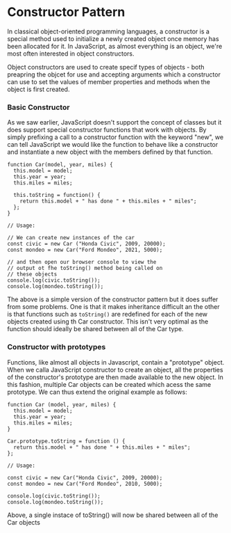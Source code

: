 # Constructor Pattern
In classical object-oriented programming languages, a constructor is a special method used to initialize a newly created object once memory has been allocated for it. In JavaScript, as almost everything is an object, we're most often interested in object constructors.

Object constructors are used to create specif types of objects - both preapring the objcet for use and accepting arguments which a constructor can use to set the values of member properties and methods when the object is first created.

### Basic Constructor
As we saw earlier, JavaScript doesn't support the concept of classes but it does support special constructor functions that work with objects. By simply prefixing a call to a constructor function with the keyword "new", we can tell JavaScript we would like the function to behave like a constructor and instantiate a new object with the members defined by that function.

```
function Car(model, year, miles) {
  this.model = model;
  this.year = year;
  this.miles = miles;

  this.toString = function() {
    return this.model + " has done " + this.miles + " miles";
  };
}

// Usage:

// We can create new instances of the car
const civic = new Car ("Honda Civic", 2009, 20000);
const mondeo = new Car("Ford Mondeo", 2021, 5000);

// and then open our browser console to view the
// output ot fhe toString() method being called on
// these objects
console.log(civic.toString());
console.log(mondeo.toString());
```

The above is a simple version of the constructor pattern but it does suffer from some problems. One is that it makes inheritance difficult an the other is that functions such as `toString()` are redefined for each of the new objects created using th Car constructor. This isn't very optimal as the function should ideally be shared between all of the Car type.

### Constructor with prototypes
Functions, like almost all objects in Javascript, contain a "prototype" object. When we calla JavaScript constructor to create an object, all the properties of the constructor's prototype are then made available to the new object. In this fashion, multiple Car objects can be created which acess the same prototype. We can thus extend the original example as follows:

```
function Car (model, year, miles) {
  this.model = model;
  this.year = year;
  this.miles = miles;
}

Car.prototype.toString = function () {
  return this.model + " has done " + this.miles + " miles";
};

// Usage:

const civic = new Car("Honda Civic", 2009, 20000);
const mondeo = new Car("Ford Mondeo", 2010, 5000);

console.log(civic.toString());
console.log(mondeo.toString());
```

Above, a single instace of toString() will now be shared between all of the Car objects